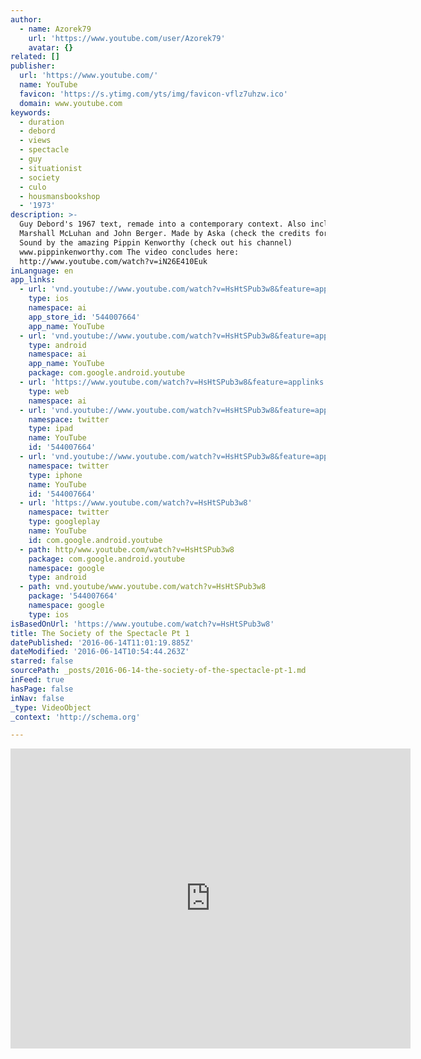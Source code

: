 ```yaml
---
author:
  - name: Azorek79
    url: 'https://www.youtube.com/user/Azorek79'
    avatar: {}
related: []
publisher:
  url: 'https://www.youtube.com/'
  name: YouTube
  favicon: 'https://s.ytimg.com/yts/img/favicon-vflz7uhzw.ico'
  domain: www.youtube.com
keywords:
  - duration
  - debord
  - views
  - spectacle
  - guy
  - situationist
  - society
  - culo
  - housmansbookshop
  - '1973'
description: >-
  Guy Debord's 1967 text, remade into a contemporary context. Also includes
  Marshall McLuhan and John Berger. Made by Aska (check the credits for more)
  Sound by the amazing Pippin Kenworthy (check out his channel)
  www.pippinkenworthy.com The video concludes here:
  http://www.youtube.com/watch?v=iN26E410Euk
inLanguage: en
app_links:
  - url: 'vnd.youtube://www.youtube.com/watch?v=HsHtSPub3w8&feature=applinks'
    type: ios
    namespace: ai
    app_store_id: '544007664'
    app_name: YouTube
  - url: 'vnd.youtube://www.youtube.com/watch?v=HsHtSPub3w8&feature=applinks'
    type: android
    namespace: ai
    app_name: YouTube
    package: com.google.android.youtube
  - url: 'https://www.youtube.com/watch?v=HsHtSPub3w8&feature=applinks'
    type: web
    namespace: ai
  - url: 'vnd.youtube://www.youtube.com/watch?v=HsHtSPub3w8&feature=applinks'
    namespace: twitter
    type: ipad
    name: YouTube
    id: '544007664'
  - url: 'vnd.youtube://www.youtube.com/watch?v=HsHtSPub3w8&feature=applinks'
    namespace: twitter
    type: iphone
    name: YouTube
    id: '544007664'
  - url: 'https://www.youtube.com/watch?v=HsHtSPub3w8'
    namespace: twitter
    type: googleplay
    name: YouTube
    id: com.google.android.youtube
  - path: http/www.youtube.com/watch?v=HsHtSPub3w8
    package: com.google.android.youtube
    namespace: google
    type: android
  - path: vnd.youtube/www.youtube.com/watch?v=HsHtSPub3w8
    package: '544007664'
    namespace: google
    type: ios
isBasedOnUrl: 'https://www.youtube.com/watch?v=HsHtSPub3w8'
title: The Society of the Spectacle Pt 1
datePublished: '2016-06-14T11:01:19.885Z'
dateModified: '2016-06-14T10:54:44.263Z'
starred: false
sourcePath: _posts/2016-06-14-the-society-of-the-spectacle-pt-1.md
inFeed: true
hasPage: false
inNav: false
_type: VideoObject
_context: 'http://schema.org'

---
```

<iframe src="https://cdn.embedly.com/widgets/media.html?src=https%3A%2F%2Fwww.youtube.com%2Fembed%2FHsHtSPub3w8%3Ffeature%3Doembed&amp;url=http%3A%2F%2Fwww.youtube.com%2Fwatch%3Fv%3DHsHtSPub3w8&amp;image=https%3A%2F%2Fi.ytimg.com%2Fvi%2FHsHtSPub3w8%2Fhqdefault.jpg&amp;key=b7d04c9b404c499eba89ee7072e1c4f7&amp;type=text%2Fhtml&amp;schema=youtube" width="640" height="480" scrolling="no" frameborder="0" allowfullscreen="" style=""></iframe>
